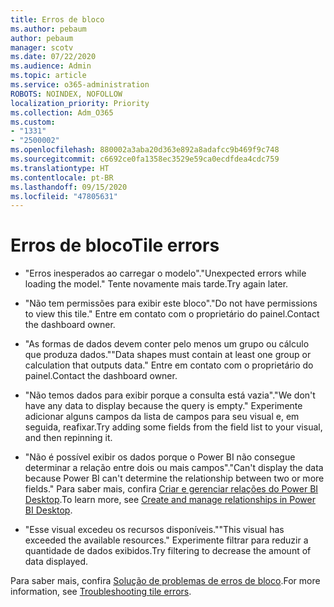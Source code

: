 ```yaml
---
title: Erros de bloco
ms.author: pebaum
author: pebaum
manager: scotv
ms.date: 07/22/2020
ms.audience: Admin
ms.topic: article
ms.service: o365-administration
ROBOTS: NOINDEX, NOFOLLOW
localization_priority: Priority
ms.collection: Adm_O365
ms.custom:
- "1331"
- "2500002"
ms.openlocfilehash: 880002a3aba20d363e892a8adafcc9b469f9c748
ms.sourcegitcommit: c6692ce0fa1358ec3529e59ca0ecdfdea4cdc759
ms.translationtype: HT
ms.contentlocale: pt-BR
ms.lasthandoff: 09/15/2020
ms.locfileid: "47805631"
---
```

# <a name="tile-errors"></a><span data-ttu-id="8b804-102">Erros de bloco</span><span class="sxs-lookup"><span data-stu-id="8b804-102">Tile errors</span></span>

- <span data-ttu-id="8b804-103">"Erros inesperados ao carregar o modelo".</span><span class="sxs-lookup"><span data-stu-id="8b804-103">"Unexpected errors while loading the model."</span></span> <span data-ttu-id="8b804-104">Tente novamente mais tarde.</span><span class="sxs-lookup"><span data-stu-id="8b804-104">Try again later.</span></span>

- <span data-ttu-id="8b804-105">"Não tem permissões para exibir este bloco".</span><span class="sxs-lookup"><span data-stu-id="8b804-105">"Do not have permissions to view this tile."</span></span> <span data-ttu-id="8b804-106">Entre em contato com o proprietário do painel.</span><span class="sxs-lookup"><span data-stu-id="8b804-106">Contact the dashboard owner.</span></span>

- <span data-ttu-id="8b804-107">"As formas de dados devem conter pelo menos um grupo ou cálculo que produza dados."</span><span class="sxs-lookup"><span data-stu-id="8b804-107">"Data shapes must contain at least one group or calculation that outputs data."</span></span> <span data-ttu-id="8b804-108">Entre em contato com o proprietário do painel.</span><span class="sxs-lookup"><span data-stu-id="8b804-108">Contact the dashboard owner.</span></span>

- <span data-ttu-id="8b804-109">"Não temos dados para exibir porque a consulta está vazia".</span><span class="sxs-lookup"><span data-stu-id="8b804-109">"We don't have any data to display because the query is empty."</span></span> <span data-ttu-id="8b804-110">Experimente adicionar alguns campos da lista de campos para seu visual e, em seguida, reafixar.</span><span class="sxs-lookup"><span data-stu-id="8b804-110">Try adding some fields from the field list to your visual, and then repinning it.</span></span>

- <span data-ttu-id="8b804-111">"Não é possível exibir os dados porque o Power BI não consegue determinar a relação entre dois ou mais campos".</span><span class="sxs-lookup"><span data-stu-id="8b804-111">"Can't display the data because Power BI can't determine the relationship between two or more fields."</span></span> <span data-ttu-id="8b804-112">Para saber mais, confira [Criar e gerenciar relações do Power BI Desktop](https://docs.microsoft.com/power-bi/desktop-create-and-manage-relationships).</span><span class="sxs-lookup"><span data-stu-id="8b804-112">To learn more, see [Create and manage relationships in Power BI Desktop](https://docs.microsoft.com/power-bi/desktop-create-and-manage-relationships).</span></span>

- <span data-ttu-id="8b804-113">"Esse visual excedeu os recursos disponíveis."</span><span class="sxs-lookup"><span data-stu-id="8b804-113">"This visual has exceeded the available resources."</span></span> <span data-ttu-id="8b804-114">Experimente filtrar para reduzir a quantidade de dados exibidos.</span><span class="sxs-lookup"><span data-stu-id="8b804-114">Try filtering to decrease the amount of data displayed.</span></span>

<span data-ttu-id="8b804-115">Para saber mais, confira [Solução de problemas de erros de bloco](https://docs.microsoft.com/power-bi/refresh-troubleshooting-tile-errors).</span><span class="sxs-lookup"><span data-stu-id="8b804-115">For more information, see [Troubleshooting tile errors](https://docs.microsoft.com/power-bi/refresh-troubleshooting-tile-errors).</span></span>